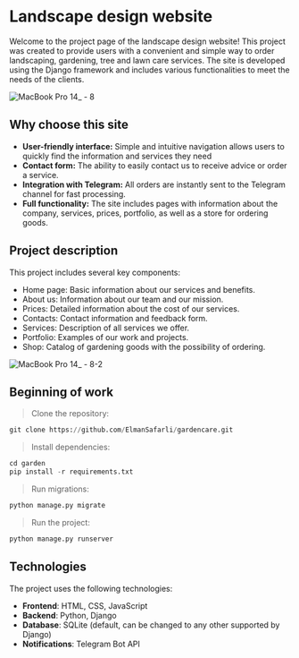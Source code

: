 # **Landscape design website**
Welcome to the project page of the landscape design website! This project was created to provide users with a convenient and simple way to order landscaping, gardening, tree and lawn care services. The site is developed using the Django framework and includes various functionalities to meet the needs of the clients.

![MacBook Pro 14_ - 8](https://github.com/ElmanSafarli/gardencare/assets/115394943/5f742bd7-3020-40c3-9f69-244e5ca3f584)


## Why choose this site
- **User-friendly interface:** Simple and intuitive navigation allows users to quickly find the information and services they need
- **Contact form:** The ability to easily contact us to receive advice or order a service.
- **Integration with Telegram:** All orders are instantly sent to the Telegram channel for fast processing.
- **Full functionality:** The site includes pages with information about the company, services, prices, portfolio, as well as a store for ordering goods.

## Project description
This project includes several key components:

- Home page: Basic information about our services and benefits.
- About us: Information about our team and our mission.
- Prices: Detailed information about the cost of our services.
- Contacts: Contact information and feedback form.
- Services: Description of all services we offer.
- Portfolio: Examples of our work and projects.
- Shop: Catalog of gardening goods with the possibility of ordering.

![MacBook Pro 14_ - 8-2](https://github.com/ElmanSafarli/gardencare/assets/115394943/8cca6179-6696-4a31-b757-daed1ff4a6c9)


## Beginning of work
> Clone the repository:
```python
git clone https://github.com/ElmanSafarli/gardencare.git
```

> Install dependencies:
```python
cd garden
pip install -r requirements.txt
```

> Run migrations:
```python
python manage.py migrate
```

> Run the project:
```python
python manage.py runserver
```

## Technologies
The project uses the following technologies:

+ **Frontend**: HTML, CSS, JavaScript
+ **Backend**: Python, Django
+ **Database**: SQLite (default, can be changed to any other supported by Django)
+ **Notifications**: Telegram Bot API
